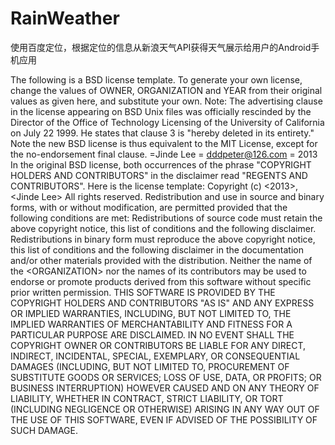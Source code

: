 RainWeather
===========

使用百度定位，根据定位的信息从新浪天气API获得天气展示给用户的Android手机应用

The following is a BSD license template. To generate your own license, change the values of OWNER, ORGANIZATION and YEAR from their original values as given here, and substitute your own.
Note: The advertising clause in the license appearing on BSD Unix files was officially rescinded by the Director of the Office of Technology Licensing of the University of California on July 22 1999. He states that clause 3 is "hereby deleted in its entirety."
Note the new BSD license is thus equivalent to the MIT License, except for the no-endorsement final clause.
<OWNER> =Jinde Lee
<ORGANIZATION> = dddpeter@126.com
<YEAR> = 2013
In the original BSD license, both occurrences of the phrase "COPYRIGHT HOLDERS AND CONTRIBUTORS" in the disclaimer read "REGENTS AND CONTRIBUTORS".
Here is the license template:
Copyright (c) &lt;2013&gt;, &lt;Jinde Lee&gt;
All rights reserved.
Redistribution and use in source and binary forms, with or without modification, are permitted provided that the following conditions are met:
Redistributions of source code must retain the above copyright notice, this list of conditions and the following disclaimer.
Redistributions in binary form must reproduce the above copyright notice, this list of conditions and the following disclaimer in the documentation and/or other materials provided with the distribution.
Neither the name of the &lt;ORGANIZATION&gt; nor the names of its contributors may be used to endorse or promote products derived from this software without specific prior written permission.
THIS SOFTWARE IS PROVIDED BY THE COPYRIGHT HOLDERS AND CONTRIBUTORS "AS IS" AND ANY EXPRESS OR IMPLIED WARRANTIES, INCLUDING, BUT NOT LIMITED TO, THE IMPLIED WARRANTIES OF MERCHANTABILITY AND FITNESS FOR A PARTICULAR PURPOSE ARE DISCLAIMED. IN NO EVENT SHALL THE COPYRIGHT OWNER OR CONTRIBUTORS BE LIABLE FOR ANY DIRECT, INDIRECT, INCIDENTAL, SPECIAL, EXEMPLARY, OR CONSEQUENTIAL DAMAGES (INCLUDING, BUT NOT LIMITED TO, PROCUREMENT OF SUBSTITUTE GOODS OR SERVICES; LOSS OF USE, DATA, OR PROFITS; OR BUSINESS INTERRUPTION) HOWEVER CAUSED AND ON ANY THEORY OF LIABILITY, WHETHER IN CONTRACT, STRICT LIABILITY, OR TORT (INCLUDING NEGLIGENCE OR OTHERWISE) ARISING IN ANY WAY OUT OF THE USE OF THIS SOFTWARE, EVEN IF ADVISED OF THE POSSIBILITY OF SUCH DAMAGE.

